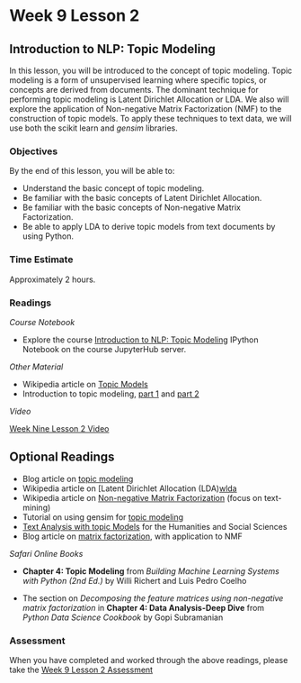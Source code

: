 # Week 9 Lesson 2 #
## Introduction to NLP: Topic Modeling ##

In this lesson, you will be introduced to the concept of topic modeling. Topic modeling is a form of unsupervised learning where specific topics, or concepts are derived from documents. The dominant technique for performing topic modeling is Latent Dirichlet Allocation or LDA. We also will explore the application of Non-negative Matrix Factorization (NMF) to the construction of topic models. To apply these techniques to text data, we will use both the scikit learn and _gensim_ libraries.

### Objectives ###

By the end of this lesson, you will be able to:

- Understand the basic concept of topic modeling.
- Be familiar with the basic concepts of Latent Dirichlet Allocation.
- Be familiar with the basic concepts of Non-negative Matrix Factorization.
- Be able to apply LDA to derive topic models from text documents by using Python.

### Time Estimate ###

Approximately 2 hours.

### Readings ####

_Course Notebook_

- Explore the course [Introduction to NLP: Topic Modeling][l2nb] IPython Notebook on the course JupyterHub server.

_Other Material_

- Wikipedia article on [Topic Models][wtm] 
- Introduction to topic modeling, [part 1][itm] and [part 2][itm-2]

_Video_

[Week Nine Lesson 2 Video][lv]

## Optional Readings ##

- Blog article on [topic modeling][botm]
- Wikipedia article on [Latent Dirichlet Allocation (LDA)[wlda] 
- Wikipedia article on [Non-negative Matrix Factorization][wnmf] (focus on text-mining)
- Tutorial on using gensim for [topic modeling][gtm] 
- [Text Analysis with topic Models][tatm] for the Humanities and Social Sciences
- Blog article on [matrix factorization][bnmf], with application to NMF

_Safari Online Books_

- **Chapter 4: Topic Modeling** from _Building Machine Learning Systems with Python (2nd Ed.)_ by Willi Richert and Luis Pedro Coelho

- The section on _Decomposing the feature matrices using non-negative matrix factorization_ in **Chapter 4: Data Analysis-Deep Dive** from _Python Data Science Cookbook_ by Gopi Subramanian

### Assessment ###

When you have completed and worked through the above readings, please take the [Week 9 Lesson 2 Assessment][la]

[l2nb]: ../notebooks/intro2nlp-tm.ipynb
[la]: https://learn.illinois.edu/mod/quiz/
[lv]: lvhttps://mediaspace.illinois.edu
[wlda]: https://en.wikipedia.org/wiki/Latent_Dirichlet_allocation
[wtm]: https://en.wikipedia.org/wiki/Topic_model
[wnmf]: https://en.wikipedia.org/wiki/Non-negative_matrix_factorization

[itm]: http://journalofdigitalhumanities.org/2-1/topic-modeling-a-basic-introduction-by-megan-r-brett/
[itm-2]: http://journalofdigitalhumanities.org/2-1/topic-modeling-and-digital-humanities-by-david-m-blei/
[gtm]: http://radimrehurek.com/gensim/tut2.html
[tatm]: https://www.de.dariah.eu/tatom/index.html

[bnmf]: http://www.quuxlabs.com/blog/2010/09/matrix-factorization-a-simple-tutorial-and-implementation-in-python/

[botm]: https://www.oreilly.com/ideas/topic-models-past-present-and-future
